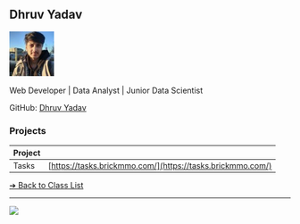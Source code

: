 <style>@import url("//readme.codeadam.ca/readme.css");</style>

## Dhruv Yadav

<img src= "../images/busy-looping.jpeg">

Web Developer | Data Analyst | Junior Data Scientist

GitHub: [Dhruv Yadav](https://www.linkedin.com/in/dhruv-yadav-data-science/)  

### Projects

| Project | |
| - | - |
| Tasks | [https://tasks.brickmmo.com/](https://tasks.brickmmo.com/) |

[&#10132; Back to Class List](/)

---

<a href="https://brickmmo.com">
<img src="https://brickmmo.com/images/brickmmo-logo-horizontal.jpg" width="100">
</a>